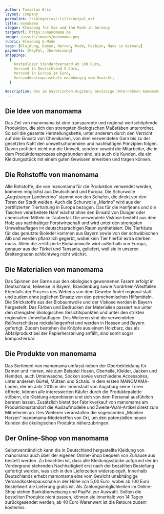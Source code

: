 ```yaml
---
author: Tomislav Erić
layout: company
permalink: /:categories/:title:output_ext
title: manomama
slogan: Kleidung für Sie und Ihn Made in Germany
targetUrl: https://manomama.de
image: /assets/images/manomama.png
rubric: Kleidung & Mode
tags: [Kleidung, Damen, Herren, Mode, Fashion, Made in Germany]
payments: [PayPal, Überweisung]
shippings:
  [
    Kostenloser Standardversand ab 100 Euro,
    Versand in Deutschland 5 Euro,
    Versand in Europa 14 Euro,
    Versandkostenpauschale unabhängig vom Gewicht,
  ]

description: Das im bayerischen Augsburg ansässige Unternehmen manomama GmbH bietet ein vielfältiges Sortiment an Kleidung „Made in Germany“ an. Die Produkte werden demnach aus den weitgehend regional erzeugten Rohstoffen und zudem unter der Beachtung der höchsten ökologischen Maßstäbe gefertigt. Die in Deutschland umweltschonend hergestellte Kleidung kann in Augsburg im firmeneigenen Laden, im Fabrikverkauf sowie im Online-Shop von manomama erworben werden.
---
```


## Die Idee von manomama

Das Ziel von manomama ist eine transparente und regional wertschöpfende Produktion, die sich den strengsten ökologischen Maßstäben unterordnet. So soll die gesamte Herstellungskette, unter anderem durch den Verzicht auf den Einsatz von Chemikalien, von dem verwendeten Garn bis zu der gesetzten Naht den umweltschonenden und nachhaltigen Prinzipien folgen. Davon profitiert nicht nur die Umwelt, sondern sowohl die Mitarbeiter, die in dem Produktionsprozess eingebunden sind, als auch die Kunden, die ein Kleidungsstück mit einem guten Gewissen erwerben und tragen können.

## Die Rohstoffe von manomama

Alle Rohstoffe, die von manomama für die Produktion verwendet werden, kommen möglichst aus Deutschland und Europa. Die Schurwolle „Augsburger Landmerino“ stammt von den Schafen, die direkt vor den Toren der Stadt weiden. Auch die Schurwolle „Merino“ wird aus der zertifizierten Tierhaltung in Europa bezogen. Das für die Hanfjeans und die Taschen verarbeitete Hanf wächst ohne den Einsatz von Dünger oder chemischen Mitteln im Taubertal. Die verwendete Viskose besteht aus dem Holz aus nachhaltiger Forstwirtschaft und wird unter den strengsten Umweltauflagen im deutschsprachigen Raum synthetisiert. Die Tierhäute für das genutzte Bioleder kommen aus Bayern sowie von der schwäbischen Alb und werden pflanzlich gegerbt, wobei kein Tier hierfür extra sterben muss. Allein die zertifizierte Biobaumwolle wird außerhalb von Europa, genauer aus der Türkei und Tansania, geliefert, weil sie in unseren Breitengraden schlichtweg nicht wächst.

## Die Materialien von manomama

Das Spinnen der Garne aus den ökologisch gewonnenen Fasern erfolgt in Deutschland, teilweise in Bayern, Brandenburg sowie Nordrhein-Westfallen. Ebenfalls der Prozess des Webens von dem Gewebe findet regional statt und zudem ohne jeglichen Einsatz von den petrochemischen Hilfsmitteln. Die Strickstoffe aus der Biobaumwolle und der Viskose werden in Bayern hergestellt. Das Färben und Bedrucken der Materialien passiert nur unter den strengsten ökologischen Gesichtspunkten und unter den strikten regionalen Umweltauflagen. Des Weiteren sind die verwendeten Reißverschlüsse nickelallergenfrei und werden in Hessen und Bayern gefertigt. Zudem bestehen die Knöpfe aus einem Holzharz, das als Abfallprodukt bei der Papierherstellung anfällt, sind somit sogar kompostierbar.

## Die Produkte von manomama

Das Sortiment von manomama umfasst neben der Oberbekleidung für Damen und Herren, wie zum Beispiel Hosen, Oberteile, Kleider, Jacken und Hemden, auch Unterwäsche, Socken sowie verschiedene Accessoires, unter anderem Gürtel, Mützen und Schals. In dem ersten MANOMAMA-Laden, der im Jahr 2015 in der Innenstadt von Augsburg seine Türen öffnete, können alle interessierten Käufer durch die Produktepalette stöbern, die Kleidung anprobieren und sich von dem Personal ausführlich beraten lassen. Zusätzlich bietet der Fabrikverkauf von manomama am Produktionsstandort die Auslaufmodelle und Zweite-Wahl-Artikel direkt zum Mitnehmen an. Des Weiteren veranstalten die sogenannten „Mobilen Herzen“ manomama-Modetreffen von Ort, um den potenziellen neuen Kunden die ökologischen Produkte näherzubringen.

## Der Online-Shop von manomama

Selbstverständlich kann die in Deutschland hergestellte Kleidung von manomama auch über der eigenen Online-Shop bequem von Zuhause aus bestellt werden. Zu beachten ist, dass alle Kleidungsstücke aufgrund der im Vordergrund stehenden Nachhaltigkeit erst nach der bezahlten Bestellung gefertigt werden, was sich in den Lieferzeiten widerspiegelt. Innerhalb Deutschlands erhebt mamomama eine vom Gewicht unabhängige Versandkostenpauschale in der Höhe von 5,00 Euro, wobei ab 100 Euro Bestellwert die Lieferung gratis ist. Als Zahlungsmöglichkeiten im Online-Shop stehen Banküberweisung und PayPal zur Auswahl. Sollten die bestellten Produkte nicht passen, können sie innerhalb von 14 Tagen zurückgesendet werden, ab 40 Euro Warenwert ist die Retoure zudem kostenlos.
